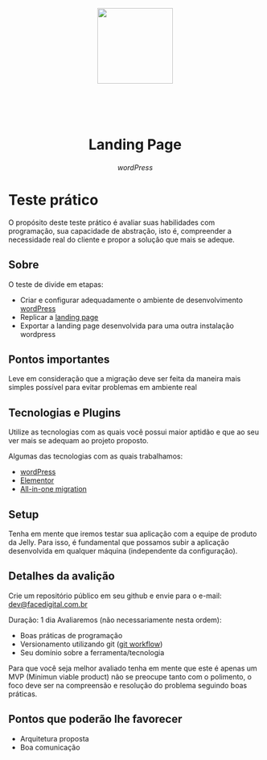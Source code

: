 <p align="center">
	<img src="https://facedigital.com.br/images/Logo-FACE-Digital.svg" width="150">
</p>

<br><br><br>

<h1 align="center">Landing Page</h1>
<h6 align="center">wordPress</h6>

# Teste prático

O propósito deste teste prático é avaliar suas habilidades com programação, sua capacidade de abstração, isto é, compreender a necessidade real do cliente e propor a solução que mais se adeque.

## Sobre

O teste de divide em etapas:

- Criar e configurar adequadamente o ambiente de desenvolvimento [wordPress](https://br.wordpress.org/)
- Replicar a [landing page]()
- Exportar a landing page desenvolvida para uma outra instalação wordpress

## Pontos importantes

Leve em consideração que a migração deve ser feita da maneira mais simples possível para evitar problemas em ambiente real

## Tecnologias e Plugins

Utilize as tecnologias com as quais você possui maior aptidão e que ao seu ver mais se adequam ao projeto proposto.

Algumas das tecnologias com as quais trabalhamos:
- [wordPress](https://br.wordpress.org/)
- [Elementor](https://br.wordpress.org/plugins/elementor/)
- [All-in-one migration](https://br.wordpress.org/plugins/all-in-one-wp-migration/)

## Setup

Tenha em mente que iremos testar sua aplicação com a equipe de produto da Jelly. Para isso, é fundamental que possamos subir a aplicação desenvolvida em qualquer máquina (independente da configuração).

## Detalhes da avalição
Crie um repositório público em seu github e envie para o e-mail: dev@facedigital.com.br

Duração: 1 dia
Avaliaremos (não necessariamente nesta ordem):

- Boas práticas de programação
- Versionamento utilizando git ([git workflow](https://pingback.com/desenvbr/git-workflow-o-que-e-e-seus-principais-tipos))
- Seu domínio sobre a ferramenta/tecnologia

Para que você seja melhor avaliado tenha em mente que este é apenas um MVP (Minimun viable product) não se preocupe tanto com o polimento, o foco deve ser na compreensão e resolução do problema seguindo boas práticas.

## Pontos que poderão lhe favorecer

- Arquitetura proposta
- Boa comunicação